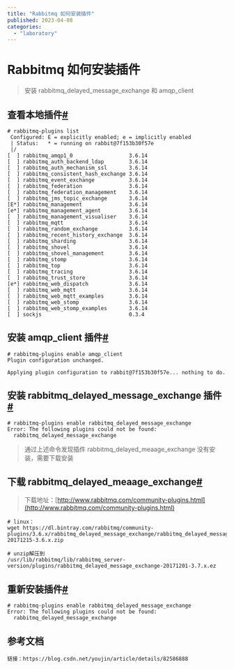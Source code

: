 ```yaml
---
title: "Rabbitmq 如何安装插件"
published: 2023-04-08
categories: 
  - "laboratory"
---
```


# Rabbitmq 如何安装插件

> 安装 rabbitmq\_delayed\_message\_exchange 和 amqp\_client

## 查看本地插件[#](#2590308056)

```
# rabbitmq-plugins list
 Configured: E = explicitly enabled; e = implicitly enabled
 | Status:   * = running on rabbit@7f153b30f57e
 |/
[  ] rabbitmq_amqp1_0                  3.6.14
[  ] rabbitmq_auth_backend_ldap        3.6.14
[  ] rabbitmq_auth_mechanism_ssl       3.6.14
[  ] rabbitmq_consistent_hash_exchange 3.6.14
[  ] rabbitmq_event_exchange           3.6.14
[  ] rabbitmq_federation               3.6.14
[  ] rabbitmq_federation_management    3.6.14
[  ] rabbitmq_jms_topic_exchange       3.6.14
[E*] rabbitmq_management               3.6.14
[e*] rabbitmq_management_agent         3.6.14
[  ] rabbitmq_management_visualiser    3.6.14
[  ] rabbitmq_mqtt                     3.6.14
[  ] rabbitmq_random_exchange          3.6.14
[  ] rabbitmq_recent_history_exchange  3.6.14
[  ] rabbitmq_sharding                 3.6.14
[  ] rabbitmq_shovel                   3.6.14
[  ] rabbitmq_shovel_management        3.6.14
[  ] rabbitmq_stomp                    3.6.14
[  ] rabbitmq_top                      3.6.14
[  ] rabbitmq_tracing                  3.6.14
[  ] rabbitmq_trust_store              3.6.14
[e*] rabbitmq_web_dispatch             3.6.14
[  ] rabbitmq_web_mqtt                 3.6.14
[  ] rabbitmq_web_mqtt_examples        3.6.14
[  ] rabbitmq_web_stomp                3.6.14
[  ] rabbitmq_web_stomp_examples       3.6.14
[  ] sockjs                            0.3.4
```

## 安装 amqp\_client 插件[#](#658696601)

```
# rabbitmq-plugins enable amqp_client                  
Plugin configuration unchanged.

Applying plugin configuration to rabbit@7f153b30f57e... nothing to do.
```

## 安装 rabbitmq\_delayed\_message\_exchange 插件[#](#2373673857)

```
# rabbitmq-plugins enable rabbitmq_delayed_message_exchange
Error: The following plugins could not be found:
  rabbitmq_delayed_message_exchange
```

> 通过上述命令发现插件 rabbitmq\_delayed\_meaage\_exchange 没有安装，需要下载安装

## 下载 rabbitmq\_delayed\_meaage\_exchange[#](#585725620)

> 下载地址：[http://www.rabbitmq.com/community-plugins.html](http://www.rabbitmq.com/community-plugins.html)

```
# linux： 
wget https://dl.bintray.com/rabbitmq/community-plugins/3.6.x/rabbitmq_delayed_message_exchange/rabbitmq_delayed_message_exchange-20171215-3.6.x.zip
```

```
# unzip解压到
/usr/lib/rabbitmq/lib/rabbitmq_server-version/plugins/rabbitmq_delayed_message_exchange-20171201-3.7.x.ez
```

## 重新安装插件[#](#115400139)

```
# rabbitmq-plugins enable rabbitmq_delayed_message_exchange
Error: The following plugins could not be found:
  rabbitmq_delayed_message_exchange
```

## 参考文档

```
链接：https://blog.csdn.net/youjin/article/details/82586888
```
